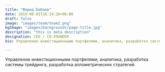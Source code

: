 ```yaml
---
title: "Фарид Бабаев"
date: 2019-08-01T16:19:26+06:00
draft: false
image: "images/team/team2.png"
bgImage: "images/backgrounds/page-title.jpg"
description: "this is meta description"
designation: CEO / CO-FOUNDER
bio: Управление инвестиционными портфелями, аналитика, разработка системы трейдинга, разработка аллометрических стратегий.

---
```


Управление инвестиционными портфелями, аналитика, разработка системы трейдинга, разработка аллометрических стратегий.